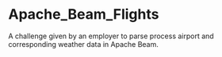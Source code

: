 # Apache_Beam_Flights
A challenge given by an employer to parse process airport and corresponding weather data in Apache Beam. 
